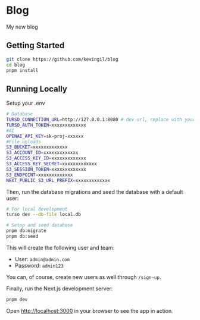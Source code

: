 # Blog

My new blog

## Getting Started

```bash
git clone https://github.com/kevingil/blog
cd blog
pnpm install
```

## Running Locally

Setup your .env

```bash
# Database 
TURSO_CONNECTION_URL=http://127.0.0.1:8080 # dev url, replace with your turso db url
TURSO_AUTH_TOKEN=xxxxxxxxxxxxx
#AI
OPENAI_API_KEY=sk-proj-xxxxxx
#File uploads
S3_BUCKET=xxxxxxxxxxxxx
S3_ACCOUNT_ID=xxxxxxxxxxxxx
S3_ACCESS_KEY_ID=xxxxxxxxxxxxx
S3_ACCESS_KEY_SECRET=xxxxxxxxxxxxx
S3_SESSION_TOKEN=xxxxxxxxxxxxx
S3_ENDPOINT=xxxxxxxxxxxxx
NEXT_PUBLIC_S3_URL_PREFIX=xxxxxxxxxxxxx

```

Then, run the database migrations and seed the database with a default user:

```bash
# For local development
turso dev --db-file local.db

# Setup and seed database
pnpm db:migrate
pnpm db:seed
```

This will create the following user and team:

- User: `admin@admin.com`
- Password: `admin123`

You can, of course, create new users as well through `/sign-up`.

Finally, run the Next.js development server:

```bash
pnpm dev
```

Open [http://localhost:3000](http://localhost:3000) in your browser to see the app in action.

